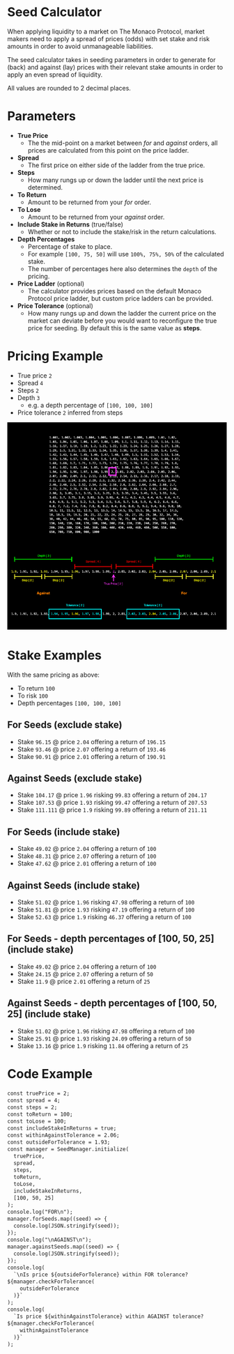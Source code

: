 # Seed Calculator

When applying liquidity to a market on The Monaco Protocol, market makers need to apply a spread of prices (odds) with set stake and risk amounts in order to avoid unmanageable liabilities.

The seed calculator takes in seeding parameters in order to generate for (back) and against (lay) prices with their relevant stake amounts in order to apply an even spread of liquidity.

All values are rounded to 2 decimal places.

# Parameters

- **True Price**
  - The the mid-point on a market between _for_ and _against_ orders, all prices are calculated from this point on the price ladder.
- **Spread**
  - The first price on either side of the ladder from the true price.
- **Steps**
  - How many rungs up or down the ladder until the next price is determined.
- **To Return**
  - Amount to be returned from your _for_ order.
- **To Lose**
  - Amount to be returned from your _against_ order.
- **Include Stake in Returns** (true/false)
  - Whether or not to include the stake/risk in the return calculations.
- **Depth Percentages**
  - Percentage of stake to place.
  - For example `[100, 75, 50]` will use `100%, 75%, 50%` of the calculated stake.
  - The number of percentages here also determines the `depth` of the pricing.
- **Price Ladder** (optional)
  - The calculator provides prices based on the default Monaco Protocol price ladder, but custom price ladders can be provided.
- **Price Tolerance** (optional)
  - How many rungs up and down the ladder the current price on the market can deviate before you would want to reconfigure the true price for seeding. By default this is the same value as **steps**.

# Pricing Example

- True price `2`
- Spread `4`
- Steps `2`
- Depth `3`
  - e.g. a depth percentage of `[100, 100, 100]`
- Price tolerance `2` inferred from steps

![](media/images/seed_example.png)

# Stake Examples

With the same pricing as above:

- To return `100`
- To risk `100`
- Depth percentages `[100, 100, 100]`

## For Seeds (exclude stake)

- Stake `96.15` @ price `2.04` offering a return of `196.15`
- Stake `93.46` @ price `2.07` offering a return of `193.46`
- Stake `90.91` @ price `2.01` offering a return of `190.91`

## Against Seeds (exclude stake)

- Stake `104.17` @ price `1.96` risking `99.83` offering a return of `204.17`
- Stake `107.53` @ price `1.93` risking `99.47` offering a return of `207.53`
- Stake `111.111` @ price `1.9` risking `99.89` offering a return of `211.11`

## For Seeds (include stake)

- Stake `49.02` @ price `2.04` offering a return of `100`
- Stake `48.31` @ price `2.07` offering a return of `100`
- Stake `47.62` @ price `2.01` offering a return of `100`

## Against Seeds (include stake)

- Stake `51.02` @ price `1.96` risking `47.98` offering a return of `100`
- Stake `51.81` @ price `1.93` risking `47.19` offering a return of `100`
- Stake `52.63` @ price `1.9` risking `46.37` offering a return of `100`

## For Seeds - depth percentages of [100, 50, 25] (include stake)

- Stake `49.02` @ price `2.04` offering a return of `100`
- Stake `24.15` @ price `2.07` offering a return of `50`
- Stake `11.9` @ price `2.01` offering a return of `25`

## Against Seeds - depth percentages of [100, 50, 25] (include stake)

- Stake `51.02` @ price `1.96` risking `47.98` offering a return of `100`
- Stake `25.91` @ price `1.93` risking `24.09` offering a return of `50`
- Stake `13.16` @ price `1.9` risking `11.84` offering a return of `25`

# Code Example

```
const truePrice = 2;
const spread = 4;
const steps = 2;
const toReturn = 100;
const toLose = 100;
const includeStakeInReturns = true;
const withinAgainstTolerance = 2.06;
const outsideForTolerance = 1.93;
const manager = SeedManager.initialize(
  truePrice,
  spread,
  steps,
  toReturn,
  toLose,
  includeStakeInReturns,
  [100, 50, 25]
);
console.log("FOR\n");
manager.forSeeds.map((seed) => {
  console.log(JSON.stringify(seed));
});
console.log("\nAGAINST\n");
manager.againstSeeds.map((seed) => {
  console.log(JSON.stringify(seed));
});
console.log(
  `\nIs price ${outsideForTolerance} within FOR tolerance? ${manager.checkForTolerance(
    outsideForTolerance
  )}`
);
console.log(
  `Is price ${withinAgainstTolerance} within AGAINST tolerance? ${manager.checkForTolerance(
    withinAgainstTolerance
  )}`
);

```